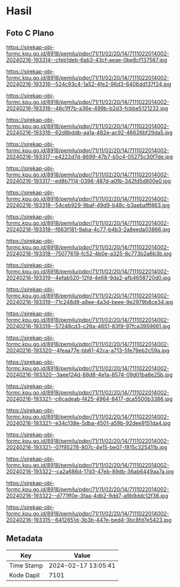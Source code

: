 # Hasil

## Foto C Plano

https://sirekap-obj-formc.kpu.go.id/8918/pemilu/pdpr/71/11/02/20/14/7111022014002-20240216-193314--cfeb1deb-6ab3-43cf-aeae-0be8cf137567.jpg

https://sirekap-obj-formc.kpu.go.id/8918/pemilu/pdpr/71/11/02/20/14/7111022014002-20240216-193316--524c93c4-1a52-4fe2-96d3-6406dd137f24.jpg

https://sirekap-obj-formc.kpu.go.id/8918/pemilu/pdpr/71/11/02/20/14/7111022014002-20240216-193316--46c1ff7b-a36e-499b-b2d3-fcbbe5121232.jpg

https://sirekap-obj-formc.kpu.go.id/8918/pemilu/pdpr/71/11/02/20/14/7111022014002-20240216-193316--62d8bddb-aa1a-482e-ac92-46626bf29da5.jpg

https://sirekap-obj-formc.kpu.go.id/8918/pemilu/pdpr/71/11/02/20/14/7111022014002-20240216-193317--e4222d7d-8699-47b7-b5c4-05275c30f7de.jpg

https://sirekap-obj-formc.kpu.go.id/8918/pemilu/pdpr/71/11/02/20/14/7111022014002-20240216-193317--ed8b7114-0396-487d-a0fb-342fd5d800e0.jpg

https://sirekap-obj-formc.kpu.go.id/8918/pemilu/pdpr/71/11/02/20/14/7111022014002-20240216-193318--54ceb929-9baf-49d9-b48c-b3aebafff463.jpg

https://sirekap-obj-formc.kpu.go.id/8918/pemilu/pdpr/71/11/02/20/14/7111022014002-20240216-193318--f663f181-9aba-4c77-b4b3-2a8eeda03866.jpg

https://sirekap-obj-formc.kpu.go.id/8918/pemilu/pdpr/71/11/02/20/14/7111022014002-20240216-193318--75077619-fc52-4b0e-a325-8c773b2a6b3b.jpg

https://sirekap-obj-formc.kpu.go.id/8918/pemilu/pdpr/71/11/02/20/14/7111022014002-20240216-193319--4efab520-12fd-4e68-9da2-afb4658720d0.jpg

https://sirekap-obj-formc.kpu.go.id/8918/pemilu/pdpr/71/11/02/20/14/7111022014002-20240216-193319--71c248d9-a8ee-4a3d-beee-9e2979b8ce34.jpg

https://sirekap-obj-formc.kpu.go.id/8918/pemilu/pdpr/71/11/02/20/14/7111022014002-20240216-193319--57248cd3-c26a-4651-83f9-97fca3959661.jpg

https://sirekap-obj-formc.kpu.go.id/8918/pemilu/pdpr/71/11/02/20/14/7111022014002-20240216-193320--4feaa77e-bb61-42ca-a713-5fe79eb2c59a.jpg

https://sirekap-obj-formc.kpu.go.id/8918/pemilu/pdpr/71/11/02/20/14/7111022014002-20240216-193320--3aee124d-88d8-4e1a-8574-09d01ba8e25b.jpg

https://sirekap-obj-formc.kpu.go.id/8918/pemilu/pdpr/71/11/02/20/14/7111022014002-20240216-193321--c6cadeab-f425-4964-8417-dca5500b3386.jpg

https://sirekap-obj-formc.kpu.go.id/8918/pemilu/pdpr/71/11/02/20/14/7111022014002-20240216-193321--e34c138e-5dba-4501-a59b-92dee9151da4.jpg

https://sirekap-obj-formc.kpu.go.id/8918/pemilu/pdpr/71/11/02/20/14/7111022014002-20240216-193321--07f95278-807c-4e15-be07-f815c325411b.jpg

https://sirekap-obj-formc.kpu.go.id/8918/pemilu/pdpr/71/11/02/20/14/7111022014002-20240216-193322--ca2a686d-17d3-47eb-89db-36ab6449aa7a.jpg

https://sirekap-obj-formc.kpu.go.id/8918/pemilu/pdpr/71/11/02/20/14/7111022014002-20240216-193322--d771ff0e-3faa-4db2-9dd7-a9b9ddc12f36.jpg

https://sirekap-obj-formc.kpu.go.id/8918/pemilu/pdpr/71/11/02/20/14/7111022014002-20240216-193315--6412651d-3b3b-447e-bed4-3bc8fd7e5423.jpg


## Metadata

| Key        | Value               |
| ---------- | ------------------- |
| Time Stamp | 2024-02-17 13:05:41 |
| Kode Dapil | 7101                |



